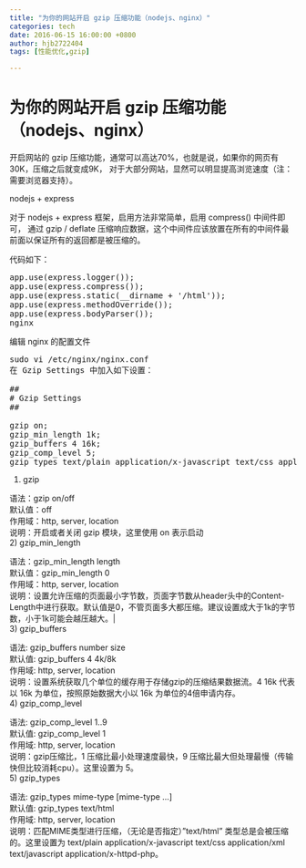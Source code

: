 ```yaml
---
title: "为你的网站开启 gzip 压缩功能（nodejs、nginx）"
categories: tech
date: 2016-06-15 16:00:00 +0800
author: hjb2722404
tags: [性能优化,gzip]

---
```


# 为你的网站开启 gzip 压缩功能（nodejs、nginx）

开启网站的 gzip 压缩功能，通常可以高达70%，也就是说，如果你的网页有30K，压缩之后就变成9K， 对于大部分网站，显然可以明显提高浏览速度（注：需要浏览器支持）。

nodejs + express

对于 nodejs + express 框架，启用方法非常简单，启用 compress() 中间件即可， 通过 gzip / deflate 压缩响应数据，这个中间件应该放置在所有的中间件最前面以保证所有的返回都是被压缩的。

代码如下：



<pre class="prettyprint">app.<span class="hljs-keyword">use</span>(express.logger());
app.<span class="hljs-keyword">use</span>(express.compress());
app.<span class="hljs-keyword">use</span>(express.<span class="hljs-keyword">static</span>(<span class="hljs-number">__</span>dirname + <span class="hljs-string">'/html'</span>));
app.<span class="hljs-keyword">use</span>(express.methodOverride());
app.<span class="hljs-keyword">use</span>(express.bodyParser());
nginx</pre>

编辑 nginx 的配置文件



<pre class="prettyprint">sudo vi /etc/nginx/nginx.conf
在 Gzip Settings 中加入如下设置：

<span class="hljs-comment">##</span>
<span class="hljs-comment"># Gzip Settings</span>
<span class="hljs-comment">##</span>

gzip <span class="hljs-function_start"><span class="hljs-keyword">on</span></span>;
gzip_min_length <span class="hljs-number">1</span>k;
gzip_buffers <span class="hljs-number">4</span> <span class="hljs-number">16</span>k;
gzip_comp_level <span class="hljs-number">5</span>;
gzip_types <span class="hljs-type">text</span>/plain <span class="hljs-type">application</span>/x-javascript <span class="hljs-type">text</span>/css <span class="hljs-type">application</span>/xml <span class="hljs-type">text</span>/javascript <span class="hljs-type">application</span>/x-httpd-php;</pre>

1) gzip

语法：gzip on/off     
默认值：off     
作用域：http, server, location     
说明：开启或者关闭 gzip 模块，这里使用 on 表示启动     
2) gzip_min_length

语法：gzip_min_length length     
默认值：gzip_min_length 0     
作用域：http, server, location     
说明：设置允许压缩的页面最小字节数，页面字节数从header头中的Content-Length中进行获取。默认值是0，不管页面多大都压缩。建议设置成大于1k的字节数，小于1k可能会越压越大。|     
3) gzip_buffers

语法: gzip_buffers number size     
默认值: gzip_buffers 4 4k/8k     
作用域: http, server, location     
说明：设置系统获取几个单位的缓存用于存储gzip的压缩结果数据流。4 16k 代表以 16k 为单位，按照原始数据大小以 16k 为单位的4倍申请内存。     
4) gzip_comp_level

语法: gzip_comp_level 1..9     
默认值: gzip_comp_level 1     
作用域: http, server, location     
说明：gzip压缩比，1 压缩比最小处理速度最快，9 压缩比最大但处理最慢（传输快但比较消耗cpu）。这里设置为 5。     
5) gzip_types

语法: gzip_types mime-type [mime-type …]     
默认值: gzip_types text/html     
作用域: http, server, location     
说明：匹配MIME类型进行压缩，（无论是否指定）”text/html” 类型总是会被压缩的。这里设置为 text/plain application/x-javascript text/css application/xml text/javascript application/x-httpd-php。
